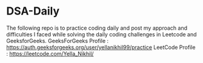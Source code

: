 # DSA-Daily
The following repo is to practice coding daily and post my approach and difficulties I faced while solving the daily coding challenges in Leetcode and GeeksforGeeks.
GeeksForGeeks Profile : https://auth.geeksforgeeks.org/user/yellanikhil99/practice
LeetCode Profile : https://leetcode.com/Yella_Nikhil/

